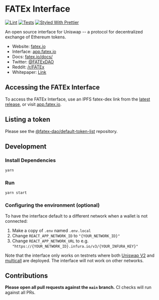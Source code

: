 # FATEx Interface

[![Lint](https://github.com/FATEx-DAO/fatex-dex-interface/workflows/Lint/badge.svg)](https://github.com/FATEx-DAO/fatex-dex-interface/actions?query=workflow%3ALint)
[![Tests](https://github.com/FATEx-DAO/fatex-dex-interface/workflows/Tests/badge.svg)](https://github.com/FATEx-DAO/fatex-dex-interface/actions?query=workflow%3ATests)
[![Styled With Prettier](https://img.shields.io/badge/code_style-prettier-ff69b4.svg)](https://prettier.io/)

An open source interface for Uniswap -- a protocol for decentralized exchange of Ethereum tokens.

- Website: [fatex.io](https://fatex.io/)
- Interface: [app.fatex.io](https://app.fatex.io)
- Docs: [fatex.io/docs/](https://fatex.io/docs/)
- Twitter: [@FATExDAO](https://twitter.com/FATExDAO)
- Reddit: [/r/FATEx](https://www.reddit.com/r/FATEx/)
- Whitepaper: [Link](https://fatexdao.gitbook.io/fatexdao/)

## Accessing the FATEx Interface

To access the FATEx Interface, use an IPFS fatex-dex link from the
[latest release](https://github.com/FATEx-DAO/fatex-dex-interface/releases/latest), 
or visit [app.fatex.io](https://app.fatex.io).

## Listing a token

Please see the
[@fatex-dao/default-token-list](https://github.com/FATEx-DAO/default-token-list) 
repository.

## Development

### Install Dependencies

```bash
yarn
```

### Run

```bash
yarn start
```

### Configuring the environment (optional)

To have the interface default to a different network when a wallet is not connected:

1. Make a copy of `.env` named `.env.local`
2. Change `REACT_APP_NETWORK_ID` to `"{YOUR_NETWORK_ID}"`
3. Change `REACT_APP_NETWORK_URL` to e.g. `"https://{YOUR_NETWORK_ID}.infura.io/v3/{YOUR_INFURA_KEY}"` 

Note that the interface only works on testnets where both 
[Uniswap V2](https://github.com/FATEx-DAO/sushiswap/blob/master/contracts/uniswap-v2/UniswapV2Factory.sol) and 
[multicall](https://github.com/FATEx-DAO/sushiswap/blob/master/contracts/utils/Multicall.sol) are deployed.
The interface will not work on other networks.

## Contributions

**Please open all pull requests against the `main` branch.** 
CI checks will run against all PRs.
